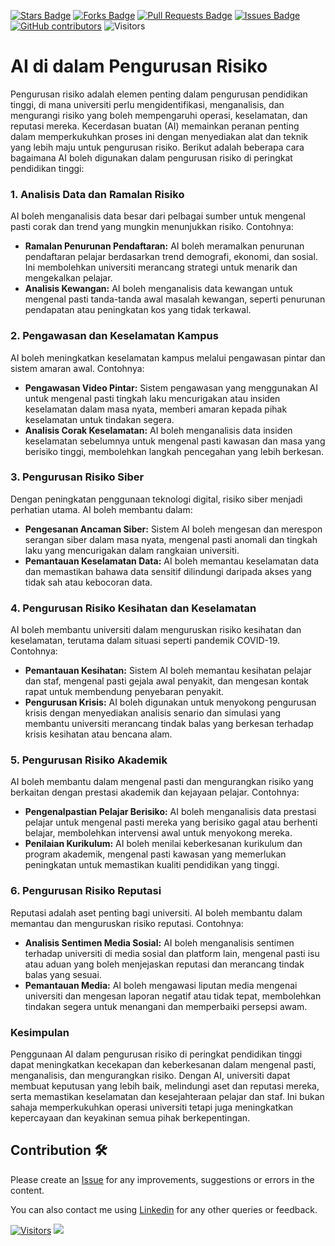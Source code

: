 <a href="https://github.com/drshahizan/ai-tools/stargazers"><img src="https://img.shields.io/github/stars/drshahizan/ai-tools" alt="Stars Badge"/></a>
<a href="https://github.com/drshahizan/ai-tools/network/members"><img src="https://img.shields.io/github/forks/drshahizan/ai-tools" alt="Forks Badge"/></a>
<a href="https://github.com/drshahizan/ai-tools"><img src="https://img.shields.io/github/issues-pr/drshahizan/ai-tools" alt="Pull Requests Badge"/></a>
<a href="https://github.com/drshahizan/ai-tools/issues"><img src="https://img.shields.io/github/issues/drshahizan/ai-tools" alt="Issues Badge"/></a>
<a href="https://github.com/drshahizan/ai-tools/graphs/contributors"><img alt="GitHub contributors" src="https://img.shields.io/github/contributors/drshahizan/ai-tools?color=2b9348"></a>
![Visitors](https://api.visitorbadge.io/api/visitors?path=https%3A%2F%2Fgithub.com%2Fdrshahizan%2Fai-tools&labelColor=%23d9e3f0&countColor=%23697689&style=flat)

# AI di dalam Pengurusan Risiko

Pengurusan risiko adalah elemen penting dalam pengurusan pendidikan tinggi, di mana universiti perlu mengidentifikasi, menganalisis, dan mengurangi risiko yang boleh mempengaruhi operasi, keselamatan, dan reputasi mereka. Kecerdasan buatan (AI) memainkan peranan penting dalam memperkukuhkan proses ini dengan menyediakan alat dan teknik yang lebih maju untuk pengurusan risiko. Berikut adalah beberapa cara bagaimana AI boleh digunakan dalam pengurusan risiko di peringkat pendidikan tinggi:

### 1. **Analisis Data dan Ramalan Risiko**
AI boleh menganalisis data besar dari pelbagai sumber untuk mengenal pasti corak dan trend yang mungkin menunjukkan risiko. Contohnya:

- **Ramalan Penurunan Pendaftaran:** AI boleh meramalkan penurunan pendaftaran pelajar berdasarkan trend demografi, ekonomi, dan sosial. Ini membolehkan universiti merancang strategi untuk menarik dan mengekalkan pelajar.
- **Analisis Kewangan:** AI boleh menganalisis data kewangan untuk mengenal pasti tanda-tanda awal masalah kewangan, seperti penurunan pendapatan atau peningkatan kos yang tidak terkawal.

### 2. **Pengawasan dan Keselamatan Kampus**
AI boleh meningkatkan keselamatan kampus melalui pengawasan pintar dan sistem amaran awal. Contohnya:

- **Pengawasan Video Pintar:** Sistem pengawasan yang menggunakan AI untuk mengenal pasti tingkah laku mencurigakan atau insiden keselamatan dalam masa nyata, memberi amaran kepada pihak keselamatan untuk tindakan segera.
- **Analisis Corak Keselamatan:** AI boleh menganalisis data insiden keselamatan sebelumnya untuk mengenal pasti kawasan dan masa yang berisiko tinggi, membolehkan langkah pencegahan yang lebih berkesan.

### 3. **Pengurusan Risiko Siber**
Dengan peningkatan penggunaan teknologi digital, risiko siber menjadi perhatian utama. AI boleh membantu dalam:

- **Pengesanan Ancaman Siber:** Sistem AI boleh mengesan dan merespon serangan siber dalam masa nyata, mengenal pasti anomali dan tingkah laku yang mencurigakan dalam rangkaian universiti.
- **Pemantauan Keselamatan Data:** AI boleh memantau keselamatan data dan memastikan bahawa data sensitif dilindungi daripada akses yang tidak sah atau kebocoran data.

### 4. **Pengurusan Risiko Kesihatan dan Keselamatan**
AI boleh membantu universiti dalam menguruskan risiko kesihatan dan keselamatan, terutama dalam situasi seperti pandemik COVID-19. Contohnya:

- **Pemantauan Kesihatan:** Sistem AI boleh memantau kesihatan pelajar dan staf, mengenal pasti gejala awal penyakit, dan mengesan kontak rapat untuk membendung penyebaran penyakit.
- **Pengurusan Krisis:** AI boleh digunakan untuk menyokong pengurusan krisis dengan menyediakan analisis senario dan simulasi yang membantu universiti merancang tindak balas yang berkesan terhadap krisis kesihatan atau bencana alam.

### 5. **Pengurusan Risiko Akademik**
AI boleh membantu dalam mengenal pasti dan mengurangkan risiko yang berkaitan dengan prestasi akademik dan kejayaan pelajar. Contohnya:

- **Pengenalpastian Pelajar Berisiko:** AI boleh menganalisis data prestasi pelajar untuk mengenal pasti mereka yang berisiko gagal atau berhenti belajar, membolehkan intervensi awal untuk menyokong mereka.
- **Penilaian Kurikulum:** AI boleh menilai keberkesanan kurikulum dan program akademik, mengenal pasti kawasan yang memerlukan peningkatan untuk memastikan kualiti pendidikan yang tinggi.

### 6. **Pengurusan Risiko Reputasi**
Reputasi adalah aset penting bagi universiti. AI boleh membantu dalam memantau dan menguruskan risiko reputasi. Contohnya:

- **Analisis Sentimen Media Sosial:** AI boleh menganalisis sentimen terhadap universiti di media sosial dan platform lain, mengenal pasti isu atau aduan yang boleh menjejaskan reputasi dan merancang tindak balas yang sesuai.
- **Pemantauan Media:** AI boleh mengawasi liputan media mengenai universiti dan mengesan laporan negatif atau tidak tepat, membolehkan tindakan segera untuk menangani dan memperbaiki persepsi awam.

### Kesimpulan
Penggunaan AI dalam pengurusan risiko di peringkat pendidikan tinggi dapat meningkatkan kecekapan dan keberkesanan dalam mengenal pasti, menganalisis, dan mengurangkan risiko. Dengan AI, universiti dapat membuat keputusan yang lebih baik, melindungi aset dan reputasi mereka, serta memastikan keselamatan dan kesejahteraan pelajar dan staf. Ini bukan sahaja memperkukuhkan operasi universiti tetapi juga meningkatkan kepercayaan dan keyakinan semua pihak berkepentingan.

## Contribution 🛠️
Please create an [Issue](https://github.com/drshahizan/ai-tools/issues) for any improvements, suggestions or errors in the content.

You can also contact me using [Linkedin](https://www.linkedin.com/in/drshahizan/) for any other queries or feedback.

[![Visitors](https://api.visitorbadge.io/api/visitors?path=https%3A%2F%2Fgithub.com%2Fdrshahizan&labelColor=%23697689&countColor=%23555555&style=plastic)](https://visitorbadge.io/status?path=https%3A%2F%2Fgithub.com%2Fdrshahizan)
![](https://hit.yhype.me/github/profile?user_id=81284918)


